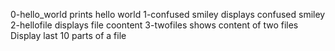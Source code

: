 0-hello_world prints hello world
1-confused smiley displays confused smiley
2-hellofile displays file coontent
3-twofiles shows content of two files
Display last 10 parts of a file

